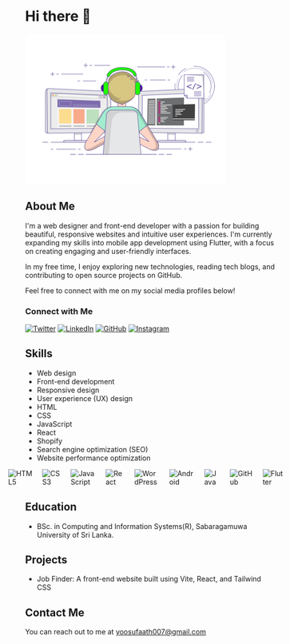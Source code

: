 # Hi there 👋

<img src="https://github.com/YoosufAathil/YoosufAathil/blob/main/coding.gif" alt="Coding gif" width="400">

## About Me

I'm a web designer and front-end developer with a passion for building beautiful, responsive websites and intuitive user experiences. I'm currently expanding my skills into mobile app development using Flutter, with a focus on creating engaging and user-friendly interfaces.

In my free time, I enjoy exploring new technologies, reading tech blogs, and contributing to open source projects on GitHub.

Feel free to connect with me on my social media profiles below!

### Connect with Me

[![Twitter](https://img.shields.io/badge/Twitter-%231DA1F2.svg?&style=for-the-badge&logo=Twitter&logoColor=white)][twitter]
[![LinkedIn](https://img.shields.io/badge/LinkedIn-%230077B5.svg?&style=for-the-badge&logo=LinkedIn&logoColor=white)][linkedin]
[![GitHub](https://img.shields.io/badge/GitHub-%23121011.svg?&style=for-the-badge&logo=GitHub&logoColor=white)][github]
[![Instagram](https://img.shields.io/badge/Instagram-%23E4405F.svg?&style=for-the-badge&logo=Instagram&logoColor=white)][instagram]

[twitter]: https://twitter.com/AathilYoosuf
[linkedin]: https://www.linkedin.com/in/yoosuf-aathil
[github]: https://github.com/YoosufAathil
[instagram]: https://www.instagram.com/iix.kingxpredator.xii

## Skills

- Web design
- Front-end development
- Responsive design
- User experience (UX) design
- HTML
- CSS
- JavaScript
- React
- Shopify
- Search engine optimization (SEO)
- Website performance optimization

<div style="display: flex; justify-content: center; align-items: center;">
  <img src="https://cdn.jsdelivr.net/gh/devicons/devicon/icons/html5/html5-original.svg" alt="HTML5" width="50" style="margin-right: 20px;">
  <img src="https://cdn.jsdelivr.net/gh/devicons/devicon/icons/css3/css3-original.svg" alt="CSS3" width="50" style="margin-right: 20px;">
  <img src="https://cdn.jsdelivr.net/gh/devicons/devicon/icons/javascript/javascript-original.svg" alt="JavaScript" width="50" style="margin-right: 20px;">
  <img src="https://cdn.jsdelivr.net/gh/devicons/devicon/icons/react/react-original.svg" alt="React" width="50" style="margin-right: 20px;">
  <img src="https://cdn.jsdelivr.net/gh/devicons/devicon/icons/wordpress/wordpress-original.svg" alt="WordPress" width="50" style="margin-right: 20px;">
  <img src="https://cdn.jsdelivr.net/gh/devicons/devicon/icons/android/android-original.svg" alt="Android" width="50" style="margin-right: 20px;">
  <img src="https://cdn.jsdelivr.net/gh/devicons/devicon/icons/java/java-original.svg" alt="Java" width="50" style="margin-right: 20px;">
  <img src="https://cdn.jsdelivr.net/gh/devicons/devicon/icons/github/github-original.svg" alt="GitHub" width="50" style="margin-right: 20px;">
  <img src="https://cdn.jsdelivr.net/gh/devicons/devicon/icons/flutter/flutter-original.svg" alt="Flutter" width="50" style="margin-right: 20px;">
</div>


## Education

- BSc. in Computing and Information Systems(R), Sabaragamuwa University of Sri Lanka.


## Projects

- Job Finder: A front-end website built using Vite, React, and Tailwind CSS

## Contact Me

You can reach out to me at yoosufaath007@gmail.com


<!--
**YoosufAathil/YoosufAathil** is a ✨ _special_ ✨ repository because its `README.md` (this file) appears on your GitHub profile.

Here are some ideas to get you started:

- 🔭 I’m currently working on ...
- 🌱 I’m currently learning ...
- 👯 I’m looking to collaborate on ...
- 🤔 I’m looking for help with ...
- 💬 Ask me about ...
- 📫 How to reach me: ...
- 😄 Pronouns: ...
- ⚡ Fun fact: ...
-->
